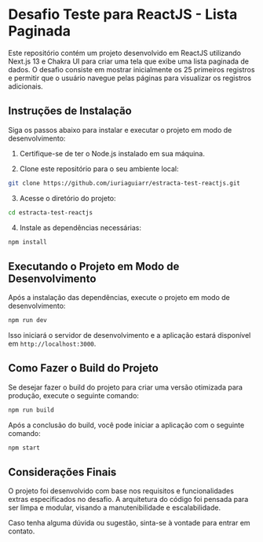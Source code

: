# Desafio Teste para ReactJS - Lista Paginada

Este repositório contém um projeto desenvolvido em ReactJS utilizando Next.js 13 e Chakra UI para criar uma tela que exibe uma lista paginada de dados. O desafio consiste em mostrar inicialmente os 25 primeiros registros e permitir que o usuário navegue pelas páginas para visualizar os registros adicionais.

## Instruções de Instalação

Siga os passos abaixo para instalar e executar o projeto em modo de desenvolvimento:

1. Certifique-se de ter o Node.js instalado em sua máquina.

2. Clone este repositório para o seu ambiente local:

```bash
git clone https://github.com/iuriaguiarr/estracta-test-reactjs.git
```

3. Acesse o diretório do projeto:

```bash
cd estracta-test-reactjs
```

4. Instale as dependências necessárias:

```bash
npm install
```

## Executando o Projeto em Modo de Desenvolvimento

Após a instalação das dependências, execute o projeto em modo de desenvolvimento:

```bash
npm run dev
```

Isso iniciará o servidor de desenvolvimento e a aplicação estará disponível em `http://localhost:3000`.

## Como Fazer o Build do Projeto

Se desejar fazer o build do projeto para criar uma versão otimizada para produção, execute o seguinte comando:

```bash
npm run build
```

Após a conclusão do build, você pode iniciar a aplicação com o seguinte comando:

```bash
npm start
```

## Considerações Finais

O projeto foi desenvolvido com base nos requisitos e funcionalidades extras especificados no desafio. A arquitetura do código foi pensada para ser limpa e modular, visando a manutenibilidade e escalabilidade.

Caso tenha alguma dúvida ou sugestão, sinta-se à vontade para entrar em contato.
